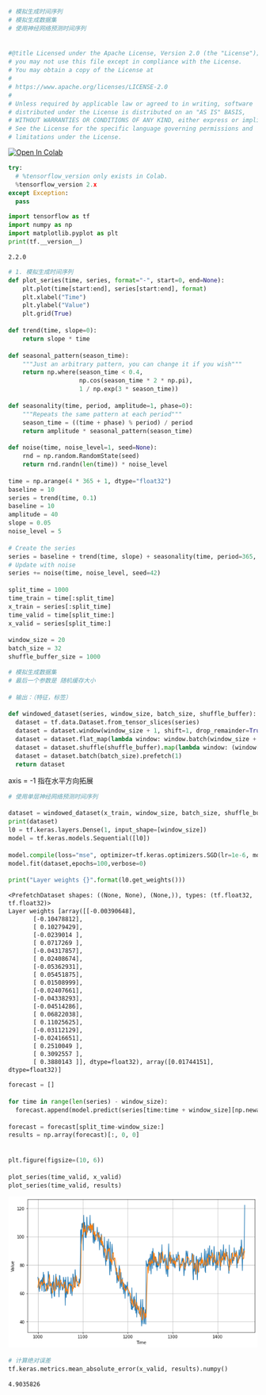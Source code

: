 ```python
# 模拟生成时间序列
# 模拟生成数据集
# 使用神经网络预测时间序列


#@title Licensed under the Apache License, Version 2.0 (the "License");
# you may not use this file except in compliance with the License.
# You may obtain a copy of the License at
#
# https://www.apache.org/licenses/LICENSE-2.0
#
# Unless required by applicable law or agreed to in writing, software
# distributed under the License is distributed on an "AS IS" BASIS,
# WITHOUT WARRANTIES OR CONDITIONS OF ANY KIND, either express or implied.
# See the License for the specific language governing permissions and
# limitations under the License.
```

<a href="https://colab.research.google.com/github/lmoroney/dlaicourse/blob/master/TensorFlow%20In%20Practice/Course%204%20-%20S%2BP/S%2BP%20Week%202%20Lesson%202.ipynb" target="_parent"><img src="https://colab.research.google.com/assets/colab-badge.svg" alt="Open In Colab"/></a>


```python
try:
  # %tensorflow_version only exists in Colab.
  %tensorflow_version 2.x
except Exception:
  pass
```


```python
import tensorflow as tf
import numpy as np
import matplotlib.pyplot as plt
print(tf.__version__)
```

    2.2.0



```python
# 1. 模拟生成时间序列
def plot_series(time, series, format="-", start=0, end=None):
    plt.plot(time[start:end], series[start:end], format)
    plt.xlabel("Time")
    plt.ylabel("Value")
    plt.grid(True)

def trend(time, slope=0):
    return slope * time

def seasonal_pattern(season_time):
    """Just an arbitrary pattern, you can change it if you wish"""
    return np.where(season_time < 0.4,
                    np.cos(season_time * 2 * np.pi),
                    1 / np.exp(3 * season_time))

def seasonality(time, period, amplitude=1, phase=0):
    """Repeats the same pattern at each period"""
    season_time = ((time + phase) % period) / period
    return amplitude * seasonal_pattern(season_time)

def noise(time, noise_level=1, seed=None):
    rnd = np.random.RandomState(seed)
    return rnd.randn(len(time)) * noise_level

time = np.arange(4 * 365 + 1, dtype="float32")
baseline = 10
series = trend(time, 0.1)  
baseline = 10
amplitude = 40
slope = 0.05
noise_level = 5

# Create the series
series = baseline + trend(time, slope) + seasonality(time, period=365, amplitude=amplitude)
# Update with noise
series += noise(time, noise_level, seed=42)

split_time = 1000
time_train = time[:split_time]
x_train = series[:split_time]
time_valid = time[split_time:]
x_valid = series[split_time:]

window_size = 20
batch_size = 32
shuffle_buffer_size = 1000
```


```python
# 模拟生成数据集
# 最后一个参数是 随机缓存大小

# 输出：（特征，标签）

def windowed_dataset(series, window_size, batch_size, shuffle_buffer):
  dataset = tf.data.Dataset.from_tensor_slices(series)
  dataset = dataset.window(window_size + 1, shift=1, drop_remainder=True)
  dataset = dataset.flat_map(lambda window: window.batch(window_size + 1))
  dataset = dataset.shuffle(shuffle_buffer).map(lambda window: (window[:-1], window[-1]))
  dataset = dataset.batch(batch_size).prefetch(1)
  return dataset
```

axis = -1 指在水平方向拓展


```python
# 使用单层神经网络预测时间序列

dataset = windowed_dataset(x_train, window_size, batch_size, shuffle_buffer_size)
print(dataset)
l0 = tf.keras.layers.Dense(1, input_shape=[window_size])
model = tf.keras.models.Sequential([l0])

model.compile(loss="mse", optimizer=tf.keras.optimizers.SGD(lr=1e-6, momentum=0.9))
model.fit(dataset,epochs=100,verbose=0)

print("Layer weights {}".format(l0.get_weights()))

```

    <PrefetchDataset shapes: ((None, None), (None,)), types: (tf.float32, tf.float32)>
    Layer weights [array([[-0.00390648],
           [-0.10478812],
           [ 0.10279429],
           [-0.0239014 ],
           [ 0.0717269 ],
           [-0.04317857],
           [ 0.02408674],
           [-0.05362931],
           [ 0.05451875],
           [ 0.01508999],
           [-0.02407661],
           [-0.04338293],
           [-0.04514286],
           [ 0.06822038],
           [ 0.11025625],
           [-0.03112129],
           [-0.02416651],
           [ 0.2510049 ],
           [ 0.3092557 ],
           [ 0.3880143 ]], dtype=float32), array([0.01744151], dtype=float32)]



```python
forecast = []

for time in range(len(series) - window_size):
  forecast.append(model.predict(series[time:time + window_size][np.newaxis]))

forecast = forecast[split_time-window_size:]
results = np.array(forecast)[:, 0, 0]


plt.figure(figsize=(10, 6))

plot_series(time_valid, x_valid)
plot_series(time_valid, results)
```


![png](output_8_0.png)



```python
# 计算绝对误差
tf.keras.metrics.mean_absolute_error(x_valid, results).numpy()
```




    4.9035826




```python

```


```python

```
